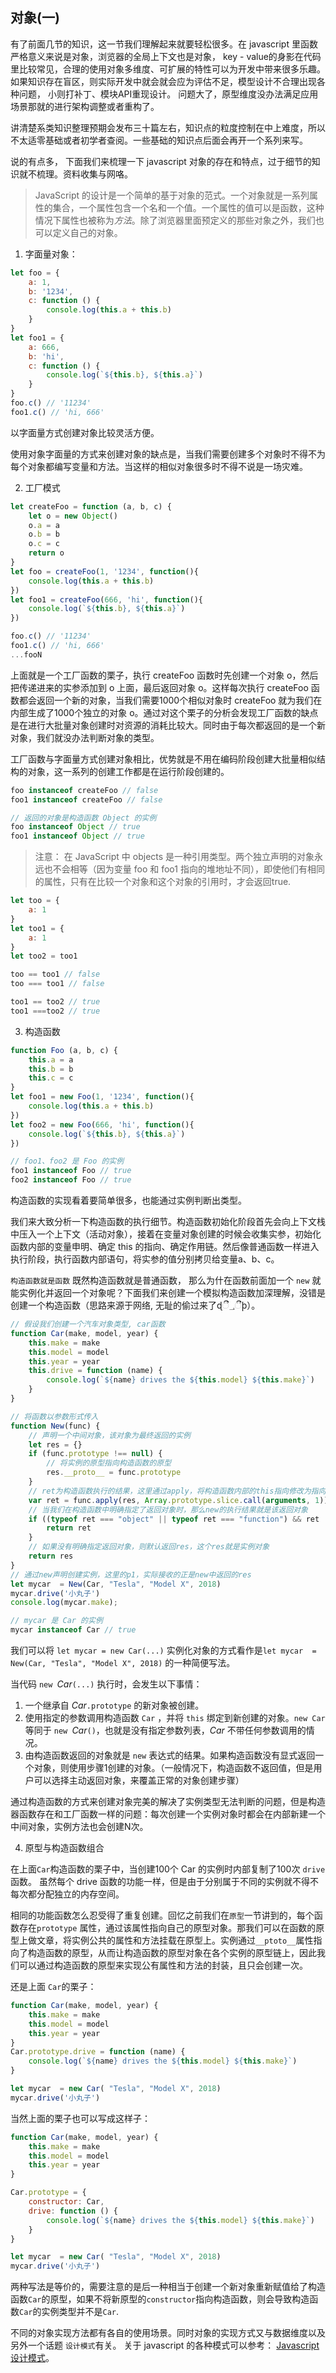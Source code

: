 ## 对象(一)

有了前面几节的知识，这一节我们理解起来就要轻松很多。在 javascript 里函数严格意义来说是对象，浏览器的全局上下文也是对象， key - value的身影在代码里比较常见，合理的使用对象多维度、可扩展的特性可以为开发中带来很多乐趣。如果知识存在盲区，则实际开发中就会就会应为评估不足，模型设计不合理出现各种问题， 小则打补丁、模块API重现设计。 问题大了，原型维度没办法满足应用场景那就的进行架构调整或者重构了。

讲清楚系类知识整理预期会发布三十篇左右，知识点的粒度控制在中上难度，所以不太适零基础或者初学者查阅。一些基础的知识点后面会再开一个系列来写。

说的有点多， 下面我们来梳理一下 javascript 对象的存在和特点，过于细节的知识就不梳理。资料收集与网咯。

> JavaScript 的设计是一个简单的基于对象的范式。一个对象就是一系列属性的集合，一个属性包含一个名和一个值。一个属性的值可以是函数，这种情况下属性也被称为*方法*。除了浏览器里面预定义的那些对象之外，我们也可以定义自己的对象。

1. 字面量对象：

```javascript
let foo = {
    a: 1,
    b: '1234',
    c: function () {
        console.log(this.a + this.b)
    }
}
let foo1 = {
    a: 666,
    b: 'hi',
    c: function () {
        console.log(`${this.b}, ${this.a}`)
    }
}
foo.c() // '11234'
foo1.c() // 'hi, 666'
```

以字面量方式创建对象比较灵活方便。

使用对象字面量的方式来创建对象的缺点是，当我们需要创建多个对象时不得不为每个对象都编写变量和方法。当这样的相似对象很多时不得不说是一场灾难。

2. 工厂模式

```javascript
let createFoo = function (a, b, c) {
    let o = new Object()
    o.a = a
    o.b = b
    o.c = c
    return o
}
let foo = createFoo(1, '1234', function(){
    console.log(this.a + this.b)
})
let foo1 = createFoo(666, 'hi', function(){
    console.log(`${this.b}, ${this.a}`)
})

foo.c() // '11234'
foo1.c() // 'hi, 666'
...fooN
```

上面就是一个工厂函数的栗子，执行 createFoo 函数时先创建一个对象 o，然后把传递进来的实参添加到 o 上面，最后返回对象 o。这样每次执行 createFoo  函数都会返回一个新的对象，当我们需要1000个相似对象时 createFoo  就为我们在内部生成了1000个独立的对象 o。通过对这个栗子的分析会发现工厂函数的缺点是在进行大批量对象创建时对资源的消耗比较大。同时由于每次都返回的是一个新对象，我们就没办法判断对象的类型。

工厂函数与字面量方式创建对象相比，优势就是不用在编码阶段创建大批量相似结构的对象，这一系列的创建工作都是在运行阶段创建的。

```javascript
foo instanceof createFoo // false
foo1 instanceof createFoo // false

// 返回的对象是构造函数 Object 的实例
foo instanceof Object // true
foo1 instanceof Object // true
```

> 注意： 在 JavaScript 中 objects 是一种引用类型。两个独立声明的对象永远也不会相等（因为变量 foo 和 foo1 指向的堆地址不同），即使他们有相同的属性，只有在比较一个对象和这个对象的引用时，才会返回true.

```javascript
let too = {
    a: 1
}
let too1 = {
    a: 1
}
let too2 = too1

too == too1 // false
too === too1 // false

too1 == too2 // true
too1 ===too2 // true
```

3. 构造函数

```javascript
function Foo (a, b, c) {
    this.a = a
    this.b = b
    this.c = c
}
let foo1 = new Foo(1, '1234', function(){
    console.log(this.a + this.b)
})
let foo2 = new Foo(666, 'hi', function(){
    console.log(`${this.b}, ${this.a}`)
})

// foo1、foo2 是 Foo 的实例
foo1 instanceof Foo // true
foo2 instanceof Foo // true
```

构造函数的实现看着要简单很多，也能通过实例判断出类型。

我们来大致分析一下构造函数的执行细节。构造函数初始化阶段首先会向上下文栈中压入一个上下文（活动对象），接着在变量对象创建的时候会收集实参，初始化函数内部的变量申明、确定 this 的指向、确定作用链。然后像普通函数一样进入执行阶段，执行函数内部语句，将实参的值分别拷贝给变量a、b、c。

`构造函数就是函数`  既然构造函数就是普通函数， 那么为什在函数前面加一个 `new` 就能实例化并返回一个对象呢？下面我们来创建一个模拟构造函数加深理解，没错是创建一个构造函数（思路来源于网络, 无耻的偷过来了ɖී؀ීϸ）。

```javascript
// 假设我们创建一个汽车对象类型, car函数
function Car(make, model, year) {
    this.make = make
    this.model = model
    this.year = year
    this.drive = function (name) {
        console.log(`${name} drives the ${this.model} ${this.make}`)
    }  
}

// 将函数以参数形式传入
function New(func) {
    // 声明一个中间对象，该对象为最终返回的实例
    let res = {}
    if (func.prototype !== null) {
        // 将实例的原型指向构造函数的原型
        res.__proto__ = func.prototype
    }
    // ret为构造函数执行的结果，这里通过apply，将构造函数内部的this指向修改为指向res，即为实例对象
    var ret = func.apply(res, Array.prototype.slice.call(arguments, 1))
    // 当我们在构造函数中明确指定了返回对象时，那么new的执行结果就是该返回对象
    if ((typeof ret === "object" || typeof ret === "function") && ret !== null) {
        return ret
    }
    // 如果没有明确指定返回对象，则默认返回res，这个res就是实例对象
    return res
}
// 通过new声明创建实例，这里的p1，实际接收的正是new中返回的res
let mycar  = New(Car, "Tesla", "Model X", 2018)
mycar.drive('小丸子')
console.log(mycar.make);

// mycar 是 Car 的实例
mycar instanceof Car // true
```

我们可以将 `let mycar = new Car(...)` 实例化对象的方式看作是`let mycar  = New(Car, "Tesla", "Model X", 2018)` 的一种简便写法。

当代码 `new `*Car*`(...)` 执行时，会发生以下事情：

1. 一个继承自 *Car*`.prototype` 的新对象被创建。
2. 使用指定的参数调用构造函数 `Car` ，并将 `this` 绑定到新创建的对象。`new Car` 等同于 `new `*Car*`()`，也就是没有指定参数列表，*Car* 不带任何参数调用的情况。
3. 由构造函数返回的对象就是 `new` 表达式的结果。如果构造函数没有显式返回一个对象，则使用步骤1创建的对象。（一般情况下，构造函数不返回值，但是用户可以选择主动返回对象，来覆盖正常的对象创建步骤）

通过构造函数的方式来创建对象完美的解决了实例类型无法判断的问题，但是构造器函数存在和工厂函数一样的问题：每次创建一个实例对象时都会在内部新建一个中间对象，实例方法也会创建N次。

4. 原型与构造函数组合

在上面`Car`构造函数的栗子中，当创建100个 Car 的实例时内部复制了100次 `drive` 函数。 虽然每个 drive 函数的功能一样，但是由于分别属于不同的实例就不得不每次都分配独立的内存空间。

相同的功能函数怎么忍受得了重复创建。回忆之前我们在`原型`一节讲到的，每个函数存在`prototype` 属性，通过该属性指向自己的原型对象。那我们可以在函数的原型上做文章，将实例公共的属性和方法挂载在原型上。实例通过`__ptoto__`属性指向了构造函数的原型，从而让构造函数的原型对象在各个实例的原型链上，因此我们可以通过构造函数的原型来实现公有属性和方法的封装，且只会创建一次。

还是上面 `Car`的栗子：

```javascript
function Car(make, model, year) {
    this.make = make
    this.model = model
    this.year = year
}
Car.prototype.drive = function (name) {
    console.log(`${name} drives the ${this.model} ${this.make}`)
}

let mycar  = new Car( "Tesla", "Model X", 2018)
mycar.drive('小丸子')

```

当然上面的栗子也可以写成这样子：

```javascript
function Car(make, model, year) {
    this.make = make
    this.model = model
    this.year = year
}

Car.prototype = {
    constructor: Car,
    drive: function () {
        console.log(`${name} drives the ${this.model} ${this.make}`)
    }
}

let mycar  = new Car( "Tesla", "Model X", 2018)
mycar.drive('小丸子')
```

两种写法是等价的，需要注意的是后一种相当于创建一个新对象重新赋值给了构造函数`Car`的原型，如果不将新原型的`constructor`指向构造函数，则会导致构造函数`Car`的实例类型并不是`Car`.

不同的对象实现方法都有各自的使用场景。同时对象的实现方式又与数据维度以及另外一个话题 `设计模式`有关。
关于 javascript 的各种模式可以参考： 
[Javascript设计模式](http://www.alloyteam.com/2012/10/commonly-javascript-design-patterns-state-mode/)。
